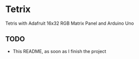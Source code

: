 # Tetrix
Tetris with Adafruit 16x32 RGB Matrix Panel and Arduino Uno

## TODO
- This README, as soon as I finish the project

